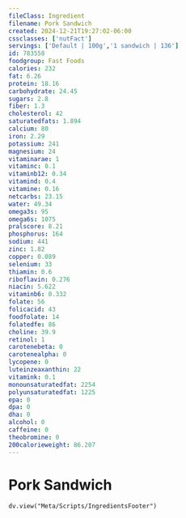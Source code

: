 ```yaml
---
fileClass: Ingredient
filename: Pork Sandwich
created: 2024-12-21T19:27:02-06:00
cssclasses: ['nutFact']
servings: ['Default | 100g','1 sandwich | 136']
id: 783558
foodgroup: Fast Foods
calories: 232
fat: 6.26
protein: 18.16
carbohydrate: 24.45
sugars: 2.8
fiber: 1.3
cholesterol: 42
saturatedfats: 1.894
calcium: 80
iron: 2.29
potassium: 241
magnesium: 24
vitaminarae: 1
vitaminc: 0.1
vitaminb12: 0.34
vitamind: 0.4
vitamine: 0.16
netcarbs: 23.15
water: 49.34
omega3s: 95
omega6s: 1075
pralscore: 8.21
phosphorus: 164
sodium: 441
zinc: 1.82
copper: 0.089
selenium: 33
thiamin: 0.6
riboflavin: 0.276
niacin: 5.622
vitaminb6: 0.332
folate: 56
folicacid: 43
foodfolate: 14
folatedfe: 86
choline: 39.9
retinol: 1
carotenebeta: 0
carotenealpha: 0
lycopene: 0
luteinzeaxanthin: 22
vitamink: 0.1
monounsaturatedfat: 2254
polyunsaturatedfat: 1225
epa: 0
dpa: 0
dha: 0
alcohol: 0
caffeine: 0
theobromine: 0
200calorieweight: 86.207
---
```


# Pork Sandwich

```dataviewjs
dv.view("Meta/Scripts/IngredientsFooter")
```